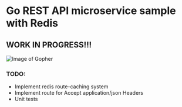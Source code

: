 # Go REST API microservice sample with Redis
## WORK IN PROGRESS!!!
![Image of Gopher](https://cdn-images-1.medium.com/max/500/1*vHUiXvBE0p0fLRwFHZuAYw.gif)

### TODO:
- Implement redis route-caching system
- Implement route for Accept application/json Headers
- Unit tests
